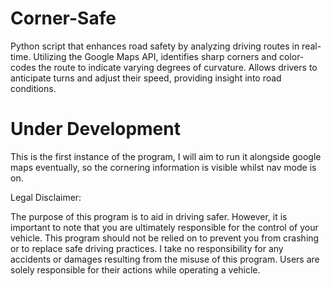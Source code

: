 # Corner-Safe
Python script that enhances road safety by analyzing driving routes in real-time. Utilizing the Google Maps API, identifies sharp corners and color-codes the route to indicate varying degrees of curvature. Allows drivers to anticipate turns and adjust their speed, providing insight into road conditions.
# Under Development
This is the first instance of the program, I will aim to run it alongside google maps eventually, so the cornering information is visible whilst nav mode is on.


Legal Disclaimer:

The purpose of this program is to aid in driving safer. However, it is
important to note that you are ultimately responsible for the control of
your vehicle. This program should not be relied on to prevent you from
crashing or to replace safe driving practices.
I take no responsibility for any accidents or damages resulting from the
misuse of this program. Users are solely responsible for their actions
while operating a vehicle.
